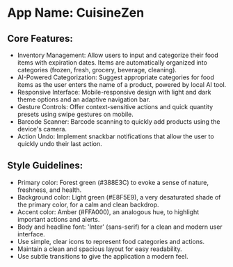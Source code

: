 # **App Name**: CuisineZen

## Core Features:

- Inventory Management: Allow users to input and categorize their food items with expiration dates. Items are automatically organized into categories (frozen, fresh, grocery, beverage, cleaning).
- AI-Powered Categorization: Suggest appropriate categories for food items as the user enters the name of a product, powered by local AI tool.
- Responsive Interface: Mobile-responsive design with light and dark theme options and an adaptive navigation bar.
- Gesture Controls: Offer context-sensitive actions and quick quantity presets using swipe gestures on mobile.
- Barcode Scanner: Barcode scanning to quickly add products using the device's camera.
- Action Undo: Implement snackbar notifications that allow the user to quickly undo their last action.

## Style Guidelines:

- Primary color: Forest green (#388E3C) to evoke a sense of nature, freshness, and health.
- Background color: Light green (#E8F5E9), a very desaturated shade of the primary color, for a calm and clean backdrop.
- Accent color: Amber (#FFA000), an analogous hue, to highlight important actions and alerts.
- Body and headline font: 'Inter' (sans-serif) for a clean and modern user interface.
- Use simple, clear icons to represent food categories and actions.
- Maintain a clean and spacious layout for easy readability.
- Use subtle transitions to give the application a modern feel.